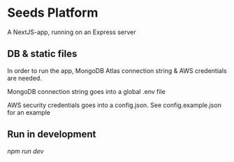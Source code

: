 # Seeds Platform

A NextJS-app, running on an Express server

## DB & static files

In order to run the app, MongoDB Atlas connection string & AWS credentials are needed.

MongoDB connection string goes into a global .env file

AWS security credentials goes into a config.json. See config.example.json for an example

## Run in development

*npm run dev*
